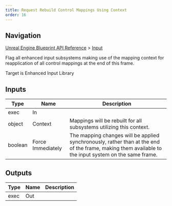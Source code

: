 ```yaml
---
title: Request Rebuild Control Mappings Using Context
order: 16
---
```

## Navigation

[Unreal Engine Blueprint API Reference](https://dev.epicgames.com/documentation/en-us/unreal-engine/BlueprintAPI) > [Input](https://dev.epicgames.com/documentation/en-us/unreal-engine/BlueprintAPI/Input)

Flag all enhanced input subsystems making use of the mapping context for reapplication of all control mappings at the end of this frame.

Target is Enhanced Input Library

## Inputs

| Type | Name | Description |
| --- | --- | --- |
| exec | In |  |
| object | Context | Mappings will be rebuilt for all subsystems utilizing this context. |
| boolean | Force Immediately | The mapping changes will be applied synchronously, rather than at the end of the frame, making them available to the input system on the same frame. |

## Outputs

| Type | Name | Description |
| --- | --- | --- |
| exec | Out |  |
